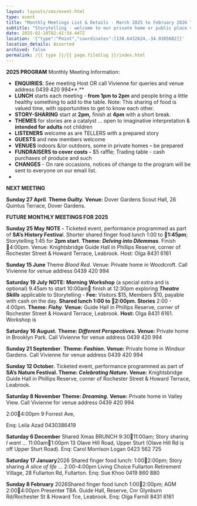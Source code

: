```yaml
---
layout: layouts/cms/event.html
type: event
title: "Monthly Meetings List & Details - March 2025 to February 2026 "
subtitle: "Storytelling - welcome to our private home or public place venues! "
date: 2025-02-10T02:41:54.447Z
location: '{"type":"Point","coordinates":[138.6432624,-34.9385682]}'
location_details: Assorted
archived: false
permalink: /{{ type }}/{{ page.fileSlug }}/index.html
---
```

**2025 PROGRAM** 
Monthly Meeting Information:

* **ENQUIRIES**: See meeting Host OR call Vivienne for queries and venue address 0439 420 994**.** 
* **LUNCH** starts each meeting -  **from 1pm to 2pm** and people bring a little healthy something to add to the table. Note: This sharing of food is valued time, with opportunities to get to know each other.
* **STORY-SHARING** start at **2pm,** finish at **4pm** with a short break. 
* **THEMES** for stories are a catalyst ... open to imaginative interpretation & **intended for adults** not children
* **LISTENERS** welcome as are TELLERS with a prepared story
* **GUESTS** and new members welcome
* **VENUES** indoors &/or outdoors, some in private homes – be prepared
* **FUNDRAISERS to cover costs -** $5 raffle; Trading table - cash purchases of produce and such 
* **CHANGES** - On rare occasions, notices of change to the program will be sent to everyone on our email list.  
*

**NEXT MEETING** 

**Sunday 27 April**. **Theme *Guilty.*** **Venue:** Dover Gardens Scout Hall, 26 Quintus Terrace, Dover Gardens. 

**FUTURE MONTHLY MEETINGS FOR 2025**

**Sunday 25 May** **NOTE -** Ticketed event, performance programmed as part of **SA’s History Festiva**l. Shorter shared finger food lunch 1:00 to **1:45pm**; Storytelling 1:45 for **2pm start**. **Theme:** ***Delving into Dilemmas***. Finish 4:00pm.  Venue: Knightsbridge Guide Hall in Phillips Reserve, corner of Rochester Street & Howard Terrace, Leabrook.   Host: Olga 8431 6161

**Sunday 15 June** Theme *Blood Red*. Venue: Private home in Woodcroft. Call Vivienne for venue address 0439 420 994

**Saturday 19 July** **NOTE:** **Morning** **Workshop** (a special extra and is optional) 9.45am to start 10:00am finish at 12:30pm exploring ***Theatre Skills*** applicable to Storytelling - **Fee:** Visitors $15, Members $10, payable with cash on the day. **Shared lunch 1:00 to 2:00pm. Stories**  2:00 - 4:00pm. **Theme: *Fishy***. **Venue:** Guide Hall in Phillips Reserve, corner of Rochester Street & Howard Terrace, Leabrook. **Host:** Olga 8431 6161.  Workshop is 

**Saturday 16 August.** **Theme: *Different Perspectives.* Venue:** Private home in Brooklyn Park. Call Vivienne for venue address 0439 420 994

**Sunday 21 September**. **Theme: *Fashion.*  Venue:** Private home in Windsor Gardens. Call Vivienne for venue address 0439 420 994

**Sunday** **12 October.**  Ticketed event, performance programmed as part of **SA’s Nature Festival. Theme: *Celebrating Nature*.  Venue:** Knightsbridge Guide Hall in Phillips Reserve, corner of Rochester Street & Howard Terrace, Leabrook. 

**Saturday 8 November** **Theme: *Dreaming.*  Venue:** Private home in Valley View. Call Vivienne for venue address 0439 420 994

[](<>)2:004:00pm 9 Forrest Ave, 

Enq: Leila Azad 0430386419

**Saturday 6 December** Shared Xmas BRUNCH 9:3011:00am; Story sharing *I want* … 11:00am1:00pm 13 Olave Hill Road, Upper Sturt (Olave Hill Rd is off Upper Sturt Road). Enq: Carol Morrison Logan 0423 562 725

**Saturday 17 January**2026 Shared finger food lunch: 1:002:00pm; Story sharing *A slice of life …* 2:00-4:00pm Living Choice Fullarton Retirement Village, 28 Fullarton Rd, Fullarton. Enq: Sue Khoo 0419 860 880

**Sunday 8 February** 2026Shared finger food lunch 1:002:00pm; AGM 2:004:00pm Presente**r** TBA. Guide Hall, Reserve, Cnr Glynburn Rd/Rochester St & Howard Tce, Leabrook. Enq: Olga Farnill 8431 6161